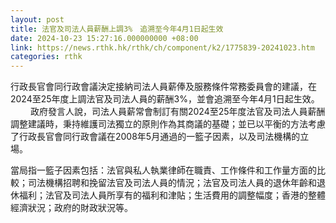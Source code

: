 ```yaml
---
layout: post
title: 法官及司法人員薪酬上調3%　追溯至今年4月1日起生效
date: 2024-10-23 15:27:16.000000000 +08:00
link: https://news.rthk.hk/rthk/ch/component/k2/1775839-20241023.htm
categories: rthk
---
```


行政長官會同行政會議決定接納司法人員薪俸及服務條件常務委員會的建議，在2024至25年度上調法官及司法人員的薪酬3%，並會追溯至今年4月1日起生效。
　　 
政府發言人說，司法人員薪常會制訂有關2024至25年度法官及司法人員薪酬調整建議時，秉持維護司法獨立的原則作為其商議的基礎；並已以平衡的方法考慮了行政長官會同行政會議在2008年5月通過的一籃子因素，以及司法機構的立場。

當局指一籃子因素包括：法官與私人執業律師在職責、工作條件和工作量方面的比較；司法機構招聘和挽留法官及司法人員的情況；法官及司法人員的退休年齡和退休福利；法官及司法人員所享有的福利和津貼；生活費用的調整幅度；香港的整體經濟狀況；政府的財政狀況等。
